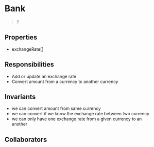 # Bank

> ?

## Properties

- exchangeRate[]

## Responsibilities

- Add or update an exchange rate
- Convert amount from a currency to another currency

## Invariants

- we can convert amount from same currency
- we can convert if we know the exchange rate between two currency
- we can only have one exchange rate from a given currency to an another

## Collaborators